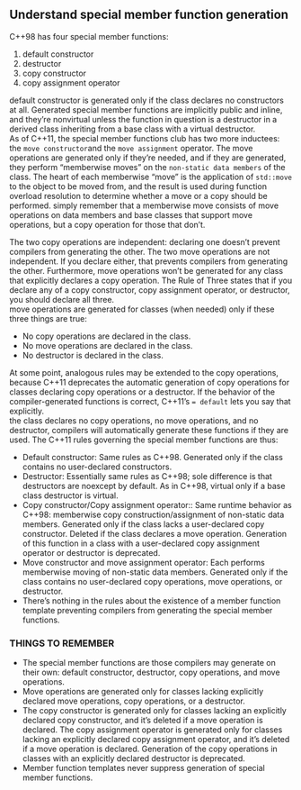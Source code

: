 ## Understand special member function generation
C++98 has four special member functions: 
1. default constructor
2. destructor
3. copy constructor 
4. copy assignment operator  

default constructor is generated only if the class declares no constructors at all. Generated special member functions are implicitly public and inline, and they’re nonvirtual unless the function in question is a destructor in a derived class inheriting from a base class with a virtual destructor.  
As of C++11, the special member functions club has two more inductees: the `move constructor`and the `move assignment` operator. The move operations are generated only if they’re needed, and if they are generated, they perform “memberwise moves” on the `non-static data members` of the class. The heart of each memberwise “move” is the application of `std::move` to the object to be moved from, and the result is used during function overload resolution to determine whether a move or a copy should be performed. simply remember that a memberwise move consists of move operations on data members and base classes that support move operations, but a copy operation for those that don’t.     

The two copy operations are independent: declaring one doesn’t prevent compilers from generating the other. The two move operations are not independent. If you declare either, that prevents compilers from generating the other. Furthermore, move operations won’t be generated for any class that explicitly declares a copy operation. The Rule of Three states that if you declare any of a copy constructor, copy assignment operator, or destructor, you should declare all three.  
move operations are generated for classes (when needed) only if these three things are true:

* No copy operations are declared in the class.
* No move operations are declared in the class.
* No destructor is declared in the class.

At some point, analogous rules may be extended to the copy operations, because C++11 deprecates the automatic generation of copy operations for classes declaring copy operations or a destructor. If the behavior of the compiler-generated functions is correct, C++11’s `= default` lets you say that explicitly.    
the class declares no copy operations, no move operations, and no destructor, compilers will automatically generate these functions if they are used. The C++11 rules governing the special member functions are thus:
* Default constructor: Same rules as C++98. Generated only if the class contains no user-declared constructors.
* Destructor: Essentially same rules as C++98; sole difference is that destructors are noexcept by default. As in C++98, virtual only if a base class destructor is virtual.
* Copy constructor/Copy assignment operator:: Same runtime behavior as C++98: memberwise copy construction/assignment of non-static data members. Generated only if the class lacks a user-declared copy constructor. Deleted if the class declares a move operation. Generation of this function in a class with a user-declared copy assignment operator or destructor is deprecated.
* Move constructor and move assignment operator: Each performs memberwise moving of non-static data members. Generated only if the class contains no user-declared copy operations, move operations, or destructor.
* There’s nothing in the rules about the existence of a member function template preventing compilers from generating the special member functions. 

### THINGS TO REMEMBER
* The special member functions are those compilers may generate on their own: default constructor, destructor, copy operations, and move operations.
* Move operations are generated only for classes lacking explicitly declared move operations, copy operations, or a destructor.
* The copy constructor is generated only for classes lacking an explicitly declared copy constructor, and it’s deleted if a move operation is declared. The copy assignment operator is generated only for classes lacking an explicitly declared copy assignment operator, and it’s deleted if a move operation is declared. Generation of the copy operations in classes with an explicitly declared destructor is deprecated.
* Member function templates never suppress generation of special member functions.